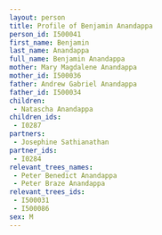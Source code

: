 ```yaml
---
layout: person
title: Profile of Benjamin Anandappa
person_id: I500041
first_name: Benjamin
last_name: Anandappa
full_name: Benjamin Anandappa
mother: Mary Magdalene Anandappa
mother_id: I500036
father: Andrew Gabriel Anandappa
father_id: I500034
children:
 - Natascha Anandappa
children_ids:
 - I0287
partners:
 - Josephine Sathianathan
partner_ids:
 - I0284
relevant_trees_names:
 - Peter Benedict Anandappa
 - Peter Braze Anandappa
relevant_trees_ids:
 - I500031
 - I500086
sex: M
---
```


